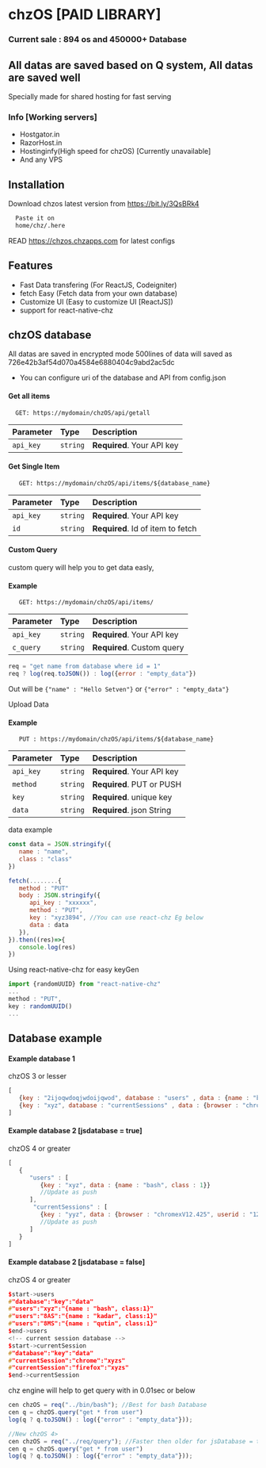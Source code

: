 
# chzOS [PAID LIBRARY]
### Current sale : 894 os and 450000+ Database 
## All datas are saved based on Q system, All datas are saved well

Specially made for shared hosting for fast serving

### Info [Working servers]
- Hostgator.in
- RazorHost.in
- Hostinginfy(High speed for chzOS) [Currently unavailable]
- And any VPS 

## Installation

Download chzos latest version from https://bit.ly/3QsBRk4

```bash
  Paste it on 
  home/chz/.here
```
READ https://chzos.chzapps.com for latest configs


## Features

- Fast Data transfering (For ReactJS, Codeigniter)
- fetch Easy (Fetch data from your own database)
- Customize UI (Easy to customize UI [ReactJS])
- support for react-native-chz


## chzOS database

All datas are saved in encrypted mode 
500lines of data will saved as 726e42b3af54d070a4584e6880404c9abd2ac5dc

- You can configure uri of the database and API from config.json

#### Get all items

```http
  GET: https://mydomain/chzOS/api/getall
```

| Parameter | Type     | Description                |
| :-------- | :------- | :------------------------- |
| `api_key` | `string` | **Required**. Your API key |

#### Get Single Item

```http
   GET: https://mydomain/chzOS/api/items/${database_name}
```

| Parameter | Type     | Description                       |
| :-------- | :------- | :-------------------------------- |
| `api_key` | `string` | **Required**. Your API key |
| `id`      | `string` | **Required**. Id of item to fetch |

#### Custom Query

custom query will help you to get data easly,

#### Example

```http
   GET: https://mydomain/chzOS/api/items/
```

| Parameter | Type     | Description                       |
| :-------- | :------- | :-------------------------------- |
| `api_key` | `string` | **Required**. Your API key |
| `c_query` | `string` | **Required**. Custom query |

```js
req = "get name from database where id = 1"
req ? log(req.toJSON()) : log({error : "empty_data"})

```
Out will be `{"name" : "Hello Setven"}` or `{"error" : "empty_data"}`

Upload Data 

#### Example

```http
   PUT : https://mydomain/chzOS/api/items/${database_name}
```

| Parameter | Type     | Description                       |
| :-------- | :------- | :-------------------------------- |
| `api_key` | `string` | **Required**. Your API key |
| `method`  | `string` | **Required**. PUT or PUSH |
| `key`     | `string` | **Required**. unique key |
| `data`    | `string` | **Required**. json String |

data example

```js
const data = JSON.stringify({
   name : "name",
   class : "class"
})

fetch(........{
   method : "PUT"
   body : JSON.stringify({
      api_key : "xxxxxx",
      method : "PUT",
      key : "xyz3894", //You can use react-chz Eg below
      data : data
   }),
}).then((res)=>{
   console.log(res)
})

```
Using react-native-chz for easy keyGen

```js
import {randomUUID} from "react-native-chz"
...
method : "PUT",
key : randomUUID()
...

```
## Database example
#### Example database 1
chzOS 3 or lesser
```js
[
   {key : "2ijoqwdoqjwdoijqwod", database : "users" , data : {name : "bash", class : "1"} },
   {key : "xyz", database : "currentSessions" , data : {browser : "chrome", userid : "eu8ejSUejd"} }
]
```
#### Example database 2 [jsdatabase = true]
chzOS 4 or greater
```js
[
   {
      "users" : [
         {key : "xyz", data : {name : "bash", class : 1}}
         //Update as push
      ],
       "currentSessions" : [
         {key : "yyz", data : {browser : "chromexV12.425", userid : "125"}}
         //Update as push
      ]
   }
]
```
#### Example database 2 [jsdatabase = false]
chzOS 4 or greater
```cpp
$start->users
#"database":"key":"data"
#"users":"xyz":"{name : "bash", class:1}"
#"users":"8AS":"{name : "kadar", class:1}"
#"users":"8MS":"{name : "qutin", class:1}"
$end->users
<!-- current session database -->
$start->currentSession
#"database":"key":"data"
#"currentSession":"chrome":"xyzs"
#"currentSession":"firefox":"xyzs"
$end->currentSession
```

chz engine will help to get query with in 0.01sec or below
```js
cen chzOS = req("../bin/bash"); //Best for bash Database 
cen q = chzOS.query("get * from user")
log(q ? q.toJSON() : log({"error" : "empty_data"}));

//New chzOS 4>
cen chzOS = req("../req/query"); //Faster then older for jsDatabase = true
cen q = chzOS.query("get * from user")
log(q ? q.toJSON() : log({"error" : "empty_data"}));
```
